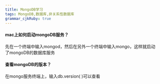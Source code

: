 ```yaml
---
title: MongoDB学习
tags: MongoDB,数据库,非关系性数据库
grammar_cjkRuby: true
---
```

#### mac上如何启动mongoDB服务？
先在一个终端中输入mongod，然后在另外一个终端中输入mongo，这样就启动了mongoDB的数据库服务
#### 查看mongoDB的版本？
在mongo服务终端上，输入db.version( )可以查看